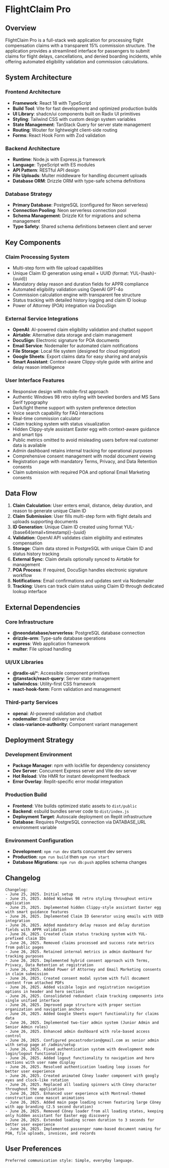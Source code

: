 # FlightClaim Pro

## Overview

FlightClaim Pro is a full-stack web application for processing flight compensation claims with a transparent 15% commission structure. The application provides a streamlined interface for passengers to submit claims for flight delays, cancellations, and denied boarding incidents, while offering automated eligibility validation and commission calculations.

## System Architecture

### Frontend Architecture
- **Framework**: React 18 with TypeScript
- **Build Tool**: Vite for fast development and optimized production builds
- **UI Library**: shadcn/ui components built on Radix UI primitives
- **Styling**: Tailwind CSS with custom design system variables
- **State Management**: TanStack Query for server state management
- **Routing**: Wouter for lightweight client-side routing
- **Forms**: React Hook Form with Zod validation

### Backend Architecture
- **Runtime**: Node.js with Express.js framework
- **Language**: TypeScript with ES modules
- **API Pattern**: RESTful API design
- **File Uploads**: Multer middleware for handling document uploads
- **Database ORM**: Drizzle ORM with type-safe schema definitions

### Database Strategy
- **Primary Database**: PostgreSQL (configured for Neon serverless)
- **Connection Pooling**: Neon serverless connection pool
- **Schema Management**: Drizzle Kit for migrations and schema management
- **Type Safety**: Shared schema definitions between client and server

## Key Components

### Claim Processing System
- Multi-step form with file upload capabilities
- Unique Claim ID generation using email + UUID (format: YUL-{hash}-{uuid})
- Mandatory delay reason and duration fields for APPR compliance
- Automated eligibility validation using OpenAI GPT-4o
- Commission calculation engine with transparent fee structure
- Status tracking with detailed history logging and claim ID lookup
- Power of Attorney (POA) integration via DocuSign

### External Service Integrations
- **OpenAI**: AI-powered claim eligibility validation and chatbot support
- **Airtable**: Alternative data storage and claim management
- **DocuSign**: Electronic signature for POA documents
- **Email Service**: Nodemailer for automated claim notifications
- **File Storage**: Local file system (designed for cloud migration)
- **Google Sheets**: Export claims data for easy sharing and analysis
- **Smart Assistant**: Context-aware Clippy-style guide with airline and delay reason intelligence

### User Interface Features
- Responsive design with mobile-first approach
- Authentic Windows 98 retro styling with beveled borders and MS Sans Serif typography
- Dark/light theme support with system preference detection
- Voice search capability for FAQ interactions
- Real-time commission calculator
- Claim tracking system with status visualization
- Hidden Clippy-style assistant Easter egg with context-aware guidance and smart tips
- Public metrics omitted to avoid misleading users before real customer data is available
- Admin dashboard retains internal tracking for operational purposes
- Comprehensive consent management with modal document viewing
- Registration page with mandatory Terms, Privacy, and Data Retention consents
- Claim submission with required POA and optional Email Marketing consents

## Data Flow

1. **Claim Calculation**: User enters email, distance, delay duration, and reason to generate unique Claim ID
2. **Claim Submission**: User fills multi-step form with flight details and uploads supporting documents
3. **ID Generation**: Unique Claim ID created using format YUL-{base64(email+timestamp)}-{uuid}
4. **Validation**: OpenAI API validates claim eligibility and estimates compensation
5. **Storage**: Claim data stored in PostgreSQL with unique Claim ID and status history tracking
6. **External Sync**: Claim details optionally synced to Airtable for management
7. **POA Process**: If required, DocuSign handles electronic signature workflow
8. **Notifications**: Email confirmations and updates sent via Nodemailer
9. **Tracking**: Users can track claim status using Claim ID through dedicated lookup interface

## External Dependencies

### Core Infrastructure
- **@neondatabase/serverless**: PostgreSQL database connection
- **drizzle-orm**: Type-safe database operations
- **express**: Web application framework
- **multer**: File upload handling

### UI/UX Libraries
- **@radix-ui/***: Accessible component primitives
- **@tanstack/react-query**: Server state management
- **tailwindcss**: Utility-first CSS framework
- **react-hook-form**: Form validation and management

### Third-party Services
- **openai**: AI-powered validation and chatbot
- **nodemailer**: Email delivery service
- **class-variance-authority**: Component variant management

## Deployment Strategy

### Development Environment
- **Package Manager**: npm with lockfile for dependency consistency
- **Dev Server**: Concurrent Express server and Vite dev server
- **Hot Reload**: Vite HMR for instant development feedback
- **Error Overlay**: Replit-specific error modal integration

### Production Build
- **Frontend**: Vite builds optimized static assets to `dist/public`
- **Backend**: esbuild bundles server code to `dist/index.js`
- **Deployment Target**: Autoscale deployment on Replit infrastructure
- **Database**: Requires PostgreSQL connection via DATABASE_URL environment variable

### Environment Configuration
- **Development**: `npm run dev` starts concurrent dev servers
- **Production**: `npm run build` then `npm run start`
- **Database Migrations**: `npm run db:push` applies schema changes

## Changelog

```
Changelog:
- June 25, 2025. Initial setup
- June 25, 2025. Added Windows 98 retro styling throughout entire application
- June 25, 2025. Implemented hidden Clippy-style assistant Easter egg with smart guidance features
- June 26, 2025. Implemented Claim ID Generator using emails with UUID integration
- June 26, 2025. Added mandatory delay reason and delay duration fields with APPR validation
- June 26, 2025. Created claim status tracking system with YUL-prefixed claim IDs
- June 26, 2025. Removed claims processed and success rate metrics from public pages
- June 26, 2025. Retained internal metrics in admin dashboard for tracking purposes
- June 26, 2025. Implemented hybrid consent approach with Terms, Privacy, Data Retention at registration
- June 26, 2025. Added Power of Attorney and Email Marketing consents in claim submission
- June 26, 2025. Created consent modal system with full document content from attached PDFs
- June 26, 2025. Added visible login and registration navigation options in header and hero sections
- June 26, 2025. Consolidated redundant claim tracking components into single unified interface
- June 26, 2025. Improved page structure with proper section organization and navigation anchors
- June 26, 2025. Added Google Sheets export functionality for claims data
- June 26, 2025. Implemented two-tier admin system (Junior Admin and Senior Admin roles)
- June 26, 2025. Enhanced admin dashboard with role-based access control
- June 26, 2025. Configured pncastrodorion@gmail.com as senior admin with setup page at /admin/setup
- June 26, 2025. Fixed authentication system with development mode login/logout functionality
- June 26, 2025. Added logout functionality to navigation and hero sections with user name display
- June 26, 2025. Resolved authentication loading loop issues for better user experience
- June 26, 2025. Created animated Côney loader component with googly eyes and clock-like rotation  
- June 26, 2025. Replaced all loading spinners with Côney character throughout the application
- June 26, 2025. Enhanced user experience with Montreal-themed construction cone mascot animations
- June 26, 2025. Added main page loading screen featuring large Côney with app branding (2.5 second duration)
- June 26, 2025. Removed Côney loader from all loading states, keeping only hidden assistant for Easter egg discovery
- June 26, 2025. Extended loading screen duration to 3 seconds for better user experience
- June 26, 2025. Implemented passenger name-based document naming for POA, file uploads, invoices, and records
```

## User Preferences

```
Preferred communication style: Simple, everyday language.
```